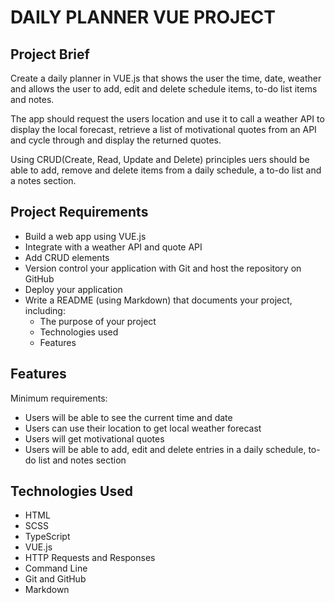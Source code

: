 # DAILY PLANNER VUE PROJECT

## Project Brief

Create a daily planner in VUE.js that shows the user the time, date, weather and allows the user to add, edit and delete schedule items, to-do list items and notes.

The app should request the users location and use it to call a weather API to display the local forecast, retrieve a list of motivational quotes from an API and cycle through and display the returned quotes.

Using CRUD(Create, Read, Update and Delete) principles uers should be able to add, remove and delete items from a daily schedule, a to-do list and a notes section.

## Project Requirements

- Build a web app using VUE.js
- Integrate with a weather API and quote API
- Add CRUD elements
- Version control your application with Git and host the repository on GitHub
- Deploy your application
- Write a README (using Markdown) that documents your project, including:
  - The purpose of your project
  - Technologies used
  - Features

## Features

Minimum requirements:

- Users will be able to see the current time and date
- Users can use their location to get local weather forecast
- Users will get motivational quotes
- Users will be able to add, edit and delete entries in a daily schedule, to-do list and notes section

## Technologies Used

- HTML
- SCSS
- TypeScript
- VUE.js
- HTTP Requests and Responses
- Command Line
- Git and GitHub
- Markdown
